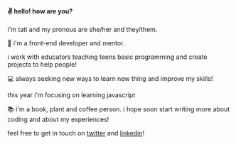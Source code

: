 #### :v: hello! how are you?

i'm tati and my pronous are she/her and they/them.

:sunflower: i'm a front-end developer and mentor.

i work with educators teaching teens basic programming and create projects to help people!

:computer: always seeking new ways to learn new thing and improve my skills!

this year i'm focusing on learning javascript

:books: i'm a book, plant and coffee person. i hope soon start writing more about coding and about my experiences!

feel free to get in touch on [twitter](https://twitter.com/tatialveso) and [linkedin](https://linkedin.com/in/tatialveso)!

